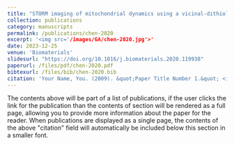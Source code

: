 ```yaml
---
title: "STORM imaging of mitochondrial dynamics using a vicinal-dithiol-proteins-targeted probe"
collection: publications
category: manuscripts
permalink: /publications/chen-2020
excerpt: '<img src='/images/GA/chen-2020.jpg'>'
date: 2023-12-25
venue: 'Biomaterials'
slidesurl: "https://doi.org/10.1016/j.biomaterials.2020.119938"
paperurl: /files/pdf/chen-2020.pdf
bibtexurl: /files/bib/chen-2020.bib
citation: 'Your Name, You. (2009). &quot;Paper Title Number 1.&quot; <i>Journal 1</i>. 1(1).'
---
```

The contents above will be part of a list of publications, if the user clicks the link for the publication than the contents of section will be rendered as a full page, allowing you to provide more information about the paper for the reader. When publications are displayed as a single page, the contents of the above "citation" field will automatically be included below this section in a smaller font.

